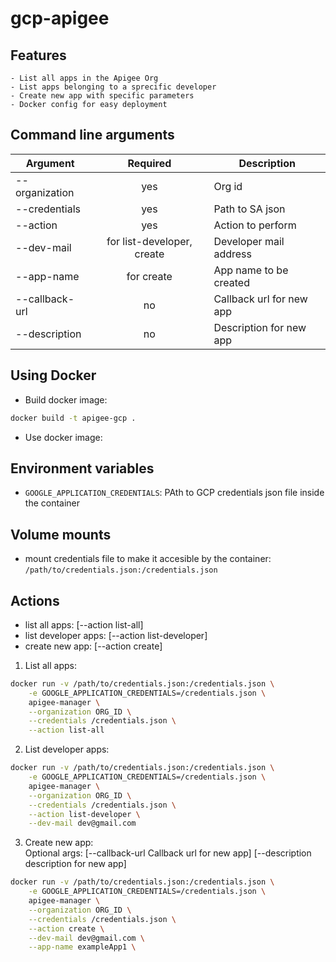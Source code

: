 # gcp-apigee

## Features
    - List all apps in the Apigee Org
    - List apps belonging to a sprecific developer
    - Create new app with specific parameters
    - Docker config for easy deployment

## Command line arguments
 Argument | Required | Description 
 --- |:---:| ---  
 --organization | yes | Org id
 --credentials | yes | Path to SA json
 --action | yes | Action to perform
 --dev-mail | for list-developer, create | Developer mail address 
 --app-name | for create | App name to be created
 --callback-url | no | Callback url for new app
 --description | no | Description for new app


## Using Docker

- Build docker image:
```bash
docker build -t apigee-gcp .
```

- Use docker image:

## Environment variables

- `GOOGLE_APPLICATION_CREDENTIALS`: PAth to GCP credentials json file inside the container

## Volume mounts

- mount credentials file to make it accesible by the container: `/path/to/credentials.json:/credentials.json`

## Actions

- list all apps: [--action list-all]
- list developer apps: [--action list-developer]
- create new app: [--action create]

1. List all apps:
```bash
docker run -v /path/to/credentials.json:/credentials.json \
    -e GOOGLE_APPLICATION_CREDENTIALS=/credentials.json \
    apigee-manager \
    --organization ORG_ID \
    --credentials /credentials.json \
    --action list-all
```

2. List developer apps:
```bash
docker run -v /path/to/credentials.json:/credentials.json \
    -e GOOGLE_APPLICATION_CREDENTIALS=/credentials.json \
    apigee-manager \
    --organization ORG_ID \
    --credentials /credentials.json \
    --action list-developer \
    --dev-mail dev@gmail.com
```

3. Create new app: <br />
Optional args:
[--callback-url Callback url for new app]
[--description description for new app]
```bash
docker run -v /path/to/credentials.json:/credentials.json \
    -e GOOGLE_APPLICATION_CREDENTIALS=/credentials.json \
    apigee-manager \
    --organization ORG_ID \
    --credentials /credentials.json \
    --action create \
    --dev-mail dev@gmail.com \
    --app-name exampleApp1 \
```

